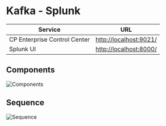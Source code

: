 # Kafka - Splunk


| Service                      | URL                                                |
|------------------------------|----------------------------------------------------|
| CP Enterprise Control Center | [http://localhost:9021/](http://localhost:9021/)   |
| Splunk UI                    | [http://localhost:8000/](http://localhost:8000/)   |

## Components

![Components](/resource/components.png?raw=true)

## Sequence

![Sequence](/resource/sequence.png?raw=true)

